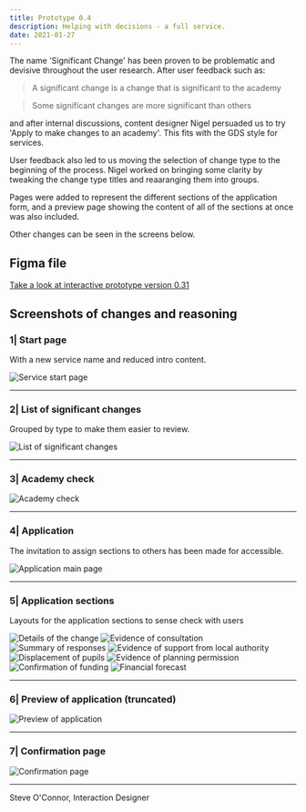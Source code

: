 ```yaml
---
title: Prototype 0.4
description: Helping with decisions - a full service.
date: 2021-01-27
---
```


The name 'Significant Change' has been proven to be problematic and devisive throughout the user research. After user feedback such as:

> A significant change is a change that is significant to the academy

> Some significant changes are more significant than others

and after internal discussions, content designer Nigel persuaded us to try 'Apply to make changes to an academy'. This fits with the GDS style for services.

User feedback also led to us moving the selection of change type to the beginning of the process. Nigel worked on bringing some clarity by tweaking the change type titles and reaaranging them into groups.

Pages were added to represent the different sections of the application form, and a preview page showing the content of all of the sections at once was also included.

Other changes can be seen in the screens below.

## Figma file

[Take a look at interactive prototype version 0.31](https://www.figma.com/proto/drRjJIUBxwIuYAqAdchWZb/Sig-Change-0.31?page-id=0%3A1&node-id=339%3A2429&viewport=1079%2C178%2C0.30441993474960327&scaling=min-zoom)

## Screenshots of changes and reasoning

### 1| Start page

With a new service name and reduced intro content.

<img src="https://sdd-make-changes-design-history.netlify.app/images/prototype03/prototype03_01.png" alt="Service start page"/>

*****

### 2| List of significant changes

Grouped by type to make them easier to review.

<img src="https://sdd-make-changes-design-history.netlify.app/images/prototype03/prototype03_03.png" alt="List of significant changes"/>

*****

### 3| Academy check

<img src="https://sdd-make-changes-design-history.netlify.app/images/prototype03/prototype03_05.png" alt="Academy check"/>

*****

### 4| Application

The invitation to assign sections to others has been made for accessible.

<img src="https://sdd-make-changes-design-history.netlify.app/images/prototype03/prototype03_06.png" alt="Application main page"/>

*****

### 5| Application sections

Layouts for the application sections to sense check with users

<img src="https://sdd-make-changes-design-history.netlify.app/images/prototype03/prototype03_08.png" alt="Details of the change"/>

<img src="https://sdd-make-changes-design-history.netlify.app/images/prototype03/prototype03_09.png" alt="Evidence of consultation"/>

<img src="https://sdd-make-changes-design-history.netlify.app/images/prototype03/prototype03_10.png" alt="Summary of responses"/>

<img src="https://sdd-make-changes-design-history.netlify.app/images/prototype03/prototype03_11.png" alt="Evidence of support from local authority"/>

<img src="https://sdd-make-changes-design-history.netlify.app/images/prototype03/prototype03_12.png" alt="Displacement of pupils"/>

<img src="https://sdd-make-changes-design-history.netlify.app/images/prototype03/prototype03_13.png" alt="Evidence of planning permission"/>

<img src="https://sdd-make-changes-design-history.netlify.app/images/prototype03/prototype03_14.png" alt="Confirmation of funding"/>

<img src="https://sdd-make-changes-design-history.netlify.app/images/prototype03/prototype03_15.png" alt="Financial forecast"/>

*****

### 6| Preview of application (truncated)

<img src="https://sdd-make-changes-design-history.netlify.app/images/prototype03/prototype03_17.jpg" alt="Preview of application"/>

*****

### 7| Confirmation page

<img src="https://sdd-make-changes-design-history.netlify.app/images/prototype03/prototype03_18.png" alt="Confirmation page"/>

*****

Steve O'Connor, Interaction Designer